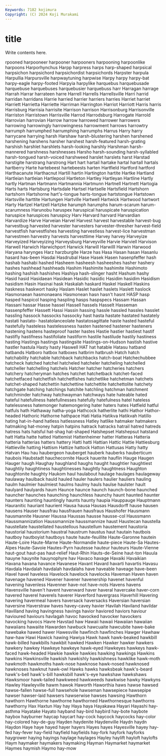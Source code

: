 ```yaml
---
Keywords: 7182 kojimura
Copyright: (C) 2024 Koji Murakami
---
```


# title

Write contents here.



rpooned harpooneer harpooner
harpooners harpooning harpoonlike harpoons Harporhynchus Harpp harpress harps harp-shaped harpsical
harpsichon harpsichord harpsichordist harpsichords Harpster harpula Harpullia Harpursville harpwaytuning harpwise
Harpy harpy harpy-bat harpy-eagle harpy-footed Harpyia harpylike harquebus harquebusade harquebuse
harquebuses harquebusier harquebuss harr Harragan harrage Harrah Harrar harrateen harre
Harrell Harrells Harrellsville Harri harrid harridan harridans Harrie harried harrier
harriers harries Harriet harriet Harriett Harrietta Harriette Harriman Harrington Harriot
Harriott Harris harris Harrisburg Harrisia harrisite Harrison harrison Harrisonburg Harrisonville
Harriston Harristown Harrisville Harrod Harrodsburg Harrogate Harrold Harrovian harrovian Harrow
harrow harrowed harrower harrowers harrowing harrowingly harrowingness harrowment harrows harrowtry
harrumph harrumphed harrumphing harrumphs Harrus Harry harry harrycane harrying harsh
Harshaw harsh-blustering harshen harshened harshening harshens harsher harshest harsh-featured harsh-grating
harshish harshlet harshlets harsh-looking harshly Harshman harsh-mannered harshness harshnesses Harsho
harsh-sounding harsh-syllabled harsh-tongued harsh-voiced harshweed harslet harslets harst Harstad harstigite
harstrang harstrong Hart hart hartail hartake hartal hartall hartals hartberry
Harte hartebeest hartebeests harten Hartfield Hartford hartford Harthacanute Harthacnut Hartill
hartin Hartington hartite Hartke Hartland Hartleian hartleian Hartlepool Hartleton Hartley
Hartleyan Hartline Hartly hartly Hartman Hartmann Hartmannia Hartmunn Hartnell Hartnett
Hartogia Harts harts Hartsburg Hartsdale Hartsel Hartselle Hartsfield Hartshorn hartshorn
Hartshorne hart's-tongue harts-tongue hartstongue Hartstown Hartsville harttite Hartungen Hartville Hartwell
Hartwick Hartwood hartwort Harty Hartzel Hartzell Hartzke harumph harumphs harum-scarum
harum-scarumness Harunobu haruspex haruspical haruspicate haruspication haruspice haruspices haruspicy Harv
Harvard harvard Harvardian Harvardize Harve Harveian Harvel Harvest harvest harvestable
harvest-bug harvestbug harvested harvester harvesters harvester-thresher harvest-field harvestfish harvestfishes harvesting
harvestless harvest-lice harvestman harvestmen harvestry harvests harvesttime Harvey harvey Harveyize
Harveyized Harveyizing Harveysburg Harveyville Harvie Harviell Harvison Harwell Harwich Harwichport
Harwick Harwill Harwilll Harwin Harwood Haryana harynges Harz harzburgite Harze
has Hasa Hasan hasan Hasanlu hasard has-been Hasdai Hasdrubal Hase
Hasek Hasen hasenpfeffer hash hashab hashabi hashed Hasheem hasheesh hasheeshes
hasher hashery hashes hashhead hashheads Hashim Hashimite hashimite Hashimoto hashing
hashish hashishes Hashiya hash-slinger hasht Hashum hashy Hasid hasid Hasidaean
Hasidean Hasidic hasidic Hasidim hasidim Hasidism hasidism Hasin Hasinai hask
Haskalah haskard Haskel Haskell Haskins haskness haskwort hasky Haslam Haslet
haslet haslets Haslett haslock Hasmonaean hasmonaeans Hasmonean hasn hasn't hasnt
HASP hasp hasped haspicol hasping haspling hasps haspspecs Hassam Hassan
Hassani hassar Hasse hassel Hassell hassels Hasselt Hasseman hassenpfeffer Hassett
Hassi Hassin hassing hassle hassled hassles hasslet hassling hassock hassocks
hassocky hast hasta hastate hastated hastately hastati hastato- hastatolanceolate hastatosagittate
haste hasted hasteful hastefully hasteless hastelessness hasten hastened hastener hasteners
hastening hastens hasteproof haster hastes Hastie hastier hastiest hastif hastifly
hastifness hastifoliate hastiform hastile hastilude hastily hastiness hasting Hastings hastings
hastingsite Hastings-on-Hudson hastish hastive hastler hastula Hasty hasty Haswell HAT
hat hatable Hatasu hatband hatbands Hatboro hatbox hatboxes hatbrim hatbrush
Hatch hatch hatchability hatchable hatchback hatchbacks hatch-boat Hatchechubbee hatcheck hatched
hatchel hatcheled hatcheler hatcheling hatchelled hatcheller hatchelling hatchels Hatcher hatcher
hatcheries hatchers hatchery hatcheryman hatches hatchet hatchetback hatchet-faced hatchetfaced hatchetfish
hatchetfishes hatchetlike hatchetman hatchets hatchet-shaped hatchettin hatchettine hatchettite hatchettolite hatchety
hatchgate hatching hatchings hatchite hatchling hatchman hatchment hatchminder hatchway hatchwayman
hatchways hate hateable hated hateful hatefullness hatefullnesses hatefully hatefulness hatel
hateless hatelessness hatemonger hatemongering hater haters hates Hatfield hatful hatfuls
hath Hathaway hatha-yoga Hathcock hatherlite hathi Hathor Hathor-headed Hathoric Hathorne
hathpace Hati Hatia Hatikva Hatikvah Hatillo hating hat-in-hand hatless hatlessness
Hatley hatlike hatmaker hatmakers hatmaking hat-money hatpin hatpins hatrack hatracks
hatrail hatred hatreds hatress hats hatsful hat-shag hat-shaped Hatshepset Hatshepsut
hatstand hatt Hatta hatte hatted Hattemist Hattenheimer hatter Hatteras Hatteria
hatteria hatterias hatters hattery Hatti hatti Hattian Hattic Hattie Hattiesburg
Hattieville hatting Hattism Hattize hattock Hatton Hattusas Hatty hatty Hatvan
Hau hau haubergeon hauberget hauberk hauberks hauberticum haubois Haubstadt hauchecornite
Hauck hauerite hauflin Hauge Haugen Hauger haugh Haughay haughland haughs
haught haughtier haughtiest haughtily haughtiness haughtinesses haughtly haughtness Haughton haughtonite
haughty Haukom haul haulabout haulage haulages haulageway haulaway haulback hauld
hauled hauler haulers haulier hauliers hauling haulm haulmier haulmiest haulms
haulmy hauls haulse haulster hault haulyard haulyards haum Haunce haunce
haunch haunch-bone haunched hauncher haunches haunching haunchless haunchy haunt haunted
haunter haunters haunting hauntingly haunts haunty haupia Hauppauge Hauptmann Hauranitic
hauriant haurient Hausa hausa Hausas Hausdorff hause hausen hausens Hauser
hausfrau hausfrauen hausfraus Haushofer Hausmann hausmannite Hausner Haussa Haussas hausse
hausse-col Haussmann Haussmannization Haussmannize haussmannize haust Haustecan haustella haustellate haustellated
haustellous haustellum haustement haustoria haustorial haustorium haustral haustrum haustus haut
hautain hautbois hautboy hautboyist hautboys haute haute-feuillite Haute-Garonne hautein Haute-Loire
Haute-Marne Haute-Normandie haute-piece Haute-Sa Hautes-Alpes Haute-Savoie Hautes-Pyrn hautesse hauteur hauteurs
Haute-Vienne haut-gout haut-pas haut-relief Haut-Rhin Hauts-de-Seine haut-ton Hauula hauyne hauynite
hauynophyre hav Havaco havage Havaiki Havaikian Havana havana havance Havanese
Havant Havard havarti havartis Havasu Havdala Havdalah havdalah havdalahs have
haveable haveage have-been Havel havel haveless Havelock havelock havelocks Haveman
Haven haven havenage havened Havener havener havenership havenet havenful havening
havenless Havenner have-not have-nots Havens havens Havensville haven't havent havenward
haver haveral havercake haver-corn havered haverel haverels haverer Haverford havergrass
Haverhill Havering havering havermeal havers haversack haversacks Haversian haversian haversine
Haverstraw haves havey-cavey havier Havilah Haviland havildar Havilland having havingness
havings havior haviored haviors haviour havioured haviours havlagah havoc havocked
havocker havockers havocking havocs Havre Havstad haw Hawaii hawaii Hawaiian
hawaiian hawaiians hawaiite Hawarden hawbuck hawcuaite hawcubite hawe-bake hawebake hawed
hawer Hawesville hawfinch hawfinches Hawger Hawhaw haw-haw Hawi Hawick hawing
Hawiya Hawk hawk hawk-beaked hawkbill hawk-billed hawkbills hawkbit hawked Hawken
Hawker hawker hawkers hawkery hawkey Hawkeye hawkeye hawk-eyed Hawkeyes hawkeys
hawk-faced hawk-headed Hawkie hawkie hawkies hawking hawkings Hawkins hawkins Hawkinsville
hawkish hawkishly hawkishness hawklike hawk-moth hawkmoth hawkmoths hawk-nose hawknose hawk-nosed
hawknosed hawknoses hawknut hawk-owl Hawks hawks hawksbeak hawk's-beard hawk's-bell hawk's-bill
hawksbill hawk's-eye hawkshaw hawkshaws Hawksmoor hawk-tailed hawkweed hawkweeds hawkwise hawky
Hawkyns Hawley Hawleyville hawm hawok Haworth Haworthia haws hawse hawsed
hawse-fallen hawse-full hawsehole hawseman hawsepiece hawsepipe hawser hawser-laid hawsers hawserwise
hawses hawsing Hawthorn hawthorn Hawthorne hawthorne hawthorned Hawthornesque hawthorns hawthorny
Hax Haxtun Hay hay Haya haya Hayakawa Hayari Hayashi hay-asthma
Hayatake Hayato hayband hay-bird haybird hay-bote haybote haybox hayburner haycap
haycart hay-cock haycock haycocks hay-color hay-colored hay-de-guy Hayden haydenite Haydenville
Haydn haydn Haydon Haye haye hayed hayer hayers Hayes hayes
Hayesville hayey hay-fed hay-fever hay-field hayfield hayfields hay-fork hayfork hayforks
haygrower haying hayings haylage haylages Hayley haylift hayloft haylofts Haym
haymaker haymakers haymaking Hayman Haymarket haymarket Haymes haymish Haymo hay-mow

